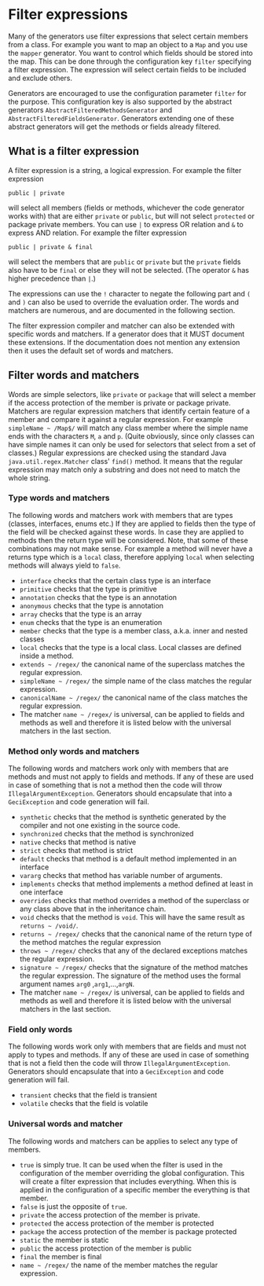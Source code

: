 # Filter expressions

Many of the generators use filter expressions that select certain
members from a class. For example you want to map an object to a `Map`
and you use the `mapper` generator. You want to control which fields
should be stored into the map. This can be done through the
configuration key `filter` specifying a filter expression. The
expression will select certain fields to be included and exclude others.

Generators are encouraged to use the configuration parameter `filter`
for the purpose. This configuration key is also supported by the
abstract generators `AbstractFilteredMethodsGenerator` and
`AbstractFilteredFieldsGenerator`. Generators extending one of these
abstract generators will get the methods or fields already filtered.

## What is a filter expression

A filter expression is a string, a logical expression. For example the
filter expression

`public | private`

will select all members (fields or methods, whichever the code generator
works with) that are either `private` or `public`, but will not select
`protected` or package private members. You can use `|` to express OR
relation and `&` to express AND relation. For example the filter
expression

`public | private & final`

will select the members that are `public` or `private` but the `private`
fields also have to be `final` or else they will not be selected. (The
operator `&` has higher precedence than `|`.)

The expressions can use the `!` character to negate the following part
and `(` and `)` can also be used to override the evaluation order. The
words and matchers are numerous, and are documented in the following
section.

The filter expression compiler and matcher can also be extended with
specific words and matchers. If a generator does that it MUST document
these extensions. If the documentation does not mention any extension
then it uses the default set of words and matchers.

## Filter words and matchers

Words are simple selectors, like `private` or `package` that will select
a member if the access protection of the member is private or package
private. Matchers are regular expression matchers that identify certain
feature of a member and compare it against a regular expression. For
example `simpleName ~ /Map$/` will match any class member where the
simple name ends with the characters `M`, `a` and `p`. (Quite obviously,
since only classes can have simple names it can only be used for
selectors that select from a set of classes.) Regular expressions are
checked using the standard Java `java.util.regex.Matcher` class'
`find()` method. It means that the regular expression may match only a
substring and does not need to match the whole string.

### Type words and matchers

The following words and matchers work with members that are types
(classes, interfaces, enums etc.) If they are applied to fields then the
type of the field will be checked against these words. In case they are
applied to methods then the return type will be considered. Note, that
some of these combinations may not make sense. For example a method will
never have a returns type which is a `local` class, therefore applying
`local` when selecting methods will always yield to `false`.

* `interface` checks that the certain class type is an interface
* `primitive` checks that the type is primitive
* `annotation` checks that the type is an annotation
* `anonymous` checks that the type is annotation
* `array` checks that the type is an array
* `enum` checks that the type is an enumeration
* `member` checks that the type is a member class, a.k.a. inner and
  nested classes
* `local` checks that the type is a local class. Local classes are
  defined inside a method.
* `extends ~ /regex/` the canonical name of the superclass matches the 
  regular expression. 
* `simpleName ~ /regex/` the simple name of the class matches the
  regular expression.
* `canonicalName ~ /regex/` the canonical name of the class matches the
  regular expression.
* The matcher `name ~ /regex/` is universal, can be applied to fields
  and methods as well and therefore it is listed below with the
  universal matchers in the last section.

### Method only words and matchers

The following words and matchers work only with members that are methods
and must not apply to fields and methods. If any of these are used in
case of something that is not a method then the code will throw
`IllegalArgumentException`. Generators should encapsulate that into a
`GeciException` and code generation will fail.

* `synthetic` checks that the method is synthetic generated by the
  compiler and not one existing in the source code.
* `synchronized` checks that the method is synchronized
* `native` checks that method is native
* `strict` checks that method is strict
* `default` checks that method is a default method implemented in an
  interface
* `vararg`  checks that method has variable number of arguments.
* `implements`  checks that method implements a method defined at least
  in one interface
* `overrides`  checks that method overrides a method of the superclass
  or any class above that in the inheritance chain. 
* `void` checks that the method is `void`. This will have the same
  result as `returns ~ /void/`.
* `returns ~ /regex/`  checks that the canonical name of the return type
  of the method matches the regular expression 
* `throws ~ /regex/` checks that any of the declared exceptions matches
  the regular expression. 
* `signature ~ /regex/` checks that the signature of the method matches
  the regular expression. The signature of the
  method uses the formal argument names `arg0` ,`arg1`,...,`argN`. 
* The matcher `name ~ /regex/` is universal, can be applied to fields
  and methods as well and therefore it is listed below with the
  universal matchers in the last section.
  
### Field only words


The following words work only with members that are fields and must not
apply to types and methods. If any of these are used in case of
something that is not a field then the code will throw
`IllegalArgumentException`. Generators should encapsulate that into a
`GeciException` and code generation will fail.

* `transient` checks that the field is transient
* `volatile` checks that the field is volatile

### Universal words and matcher

The following words and matchers can be applies to select any type of
members.

* `true` is simply true. It can be used when the filter is used in the
  configuration of the member overriding the global configuration. This
  will create a filter expression that includes everything. When this is
  applied in the configuration of a specific member the everything is
  that member. 
* `false` is just the opposite of `true`.
* `private` the access protection of the member is private.
* `protected` the access protection of the member is protected
* `package` the access protection of the member is package protected
* `static` the member is static
* `public`  the access protection of the member is public
* `final` the member is final
* `name ~ /regex/` the name of the member matches the regular
  expression.
